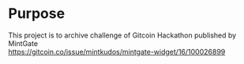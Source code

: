 # Purpose
This project is to archive challenge of Gitcoin Hackathon published by MintGate  
https://gitcoin.co/issue/mintkudos/mintgate-widget/16/100026899
